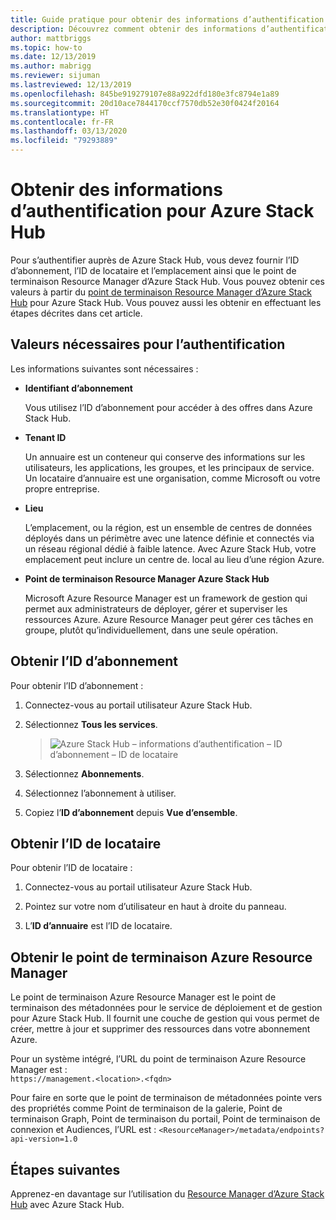 ```yaml
---
title: Guide pratique pour obtenir des informations d’authentification pour Azure Stack Hub
description: Découvrez comment obtenir des informations d’authentification pour Azure Stack Hub
author: mattbriggs
ms.topic: how-to
ms.date: 12/13/2019
ms.author: mabrigg
ms.reviewer: sijuman
ms.lastreviewed: 12/13/2019
ms.openlocfilehash: 845be919279107e88a922dfd180e3fc8794e1a89
ms.sourcegitcommit: 20d10ace7844170ccf7570db52e30f0424f20164
ms.translationtype: HT
ms.contentlocale: fr-FR
ms.lasthandoff: 03/13/2020
ms.locfileid: "79293889"
---
```

# <a name="get-authentication-information-for-azure-stack-hub"></a>Obtenir des informations d’authentification pour Azure Stack Hub

Pour s’authentifier auprès de Azure Stack Hub, vous devez fournir l’ID d’abonnement, l’ID de locataire et l’emplacement ainsi que le point de terminaison Resource Manager d’Azure Stack Hub. Vous pouvez obtenir ces valeurs à partir du [point de terminaison Resource Manager d’Azure Stack Hub](https://docs.microsoft.com/azure-stack/user/azure-stack-version-profiles-ruby?view=azs-1910#the-azure-stack-hub-resource-manager-endpoint) pour Azure Stack Hub. Vous pouvez aussi les obtenir en effectuant les étapes décrites dans cet article.

## <a name="values-needed-to-authenticate"></a>Valeurs nécessaires pour l’authentification

Les informations suivantes sont nécessaires :

-   **Identifiant d’abonnement**  

    Vous utilisez l’ID d’abonnement pour accéder à des offres dans Azure Stack Hub.

-   **Tenant ID**

    Un annuaire est un conteneur qui conserve des informations sur les utilisateurs, les applications, les groupes, et les principaux de service. Un locataire d’annuaire est une organisation, comme Microsoft ou votre propre entreprise.

-   **Lieu**

    L’emplacement, ou la région, est un ensemble de centres de données déployés dans un périmètre avec une latence définie et connectés via un réseau régional dédié à faible latence. Avec Azure Stack Hub, votre emplacement peut inclure un centre de. local au lieu d’une région Azure.

-   **Point de terminaison Resource Manager Azure Stack Hub**

    Microsoft Azure Resource Manager est un framework de gestion qui permet aux administrateurs de déployer, gérer et superviser les ressources Azure. Azure Resource Manager peut gérer ces tâches en groupe, plutôt qu’individuellement, dans une seule opération.

## <a name="get-the-subscription-id"></a>Obtenir l’ID d’abonnement

Pour obtenir l’ID d’abonnement :

1.  Connectez-vous au portail utilisateur Azure Stack Hub.

2.  Sélectionnez **Tous les services**.

    > ![Azure Stack Hub – informations d’authentification – ID d’abonnement – ID de locataire](./media/authenticate-azure-stack-hub/azure-stack-hub-auth-info.png)

3.  Sélectionnez **Abonnements**.

4.  Sélectionnez l’abonnement à utiliser.

5.  Copiez l’**ID d’abonnement** depuis **Vue d’ensemble**.

## <a name="get-the-tenant-id"></a>Obtenir l’ID de locataire

Pour obtenir l’ID de locataire :

1.  Connectez-vous au portail utilisateur Azure Stack Hub.

2.  Pointez sur votre nom d’utilisateur en haut à droite du panneau.

3.  L’**ID d’annuaire** est l’ID de locataire.

## <a name="get-the-azure-resource-manager-endpoint"></a>Obtenir le point de terminaison Azure Resource Manager

Le point de terminaison Azure Resource Manager est le point de terminaison des métadonnées pour le service de déploiement et de gestion pour Azure Stack Hub. Il fournit une couche de gestion qui vous permet de créer, mettre à jour et supprimer des ressources dans votre abonnement Azure.

Pour un système intégré, l’URL du point de terminaison Azure Resource Manager est :<br>`https://management.<location>.<fqdn>`

Pour faire en sorte que le point de terminaison de métadonnées pointe vers des propriétés comme Point de terminaison de la galerie, Point de terminaison Graph, Point de terminaison du portail, Point de terminaison de connexion et Audiences, l’URL est : `<ResourceManager>/metadata/endpoints?api-version=1.0`

## <a name="next-steps"></a>Étapes suivantes

Apprenez-en davantage sur l’utilisation du [Resource Manager d’Azure Stack Hub](https://docs.microsoft.com/azure-stack/user/azure-stack-version-profiles?view=azs-1910) avec Azure Stack Hub.
